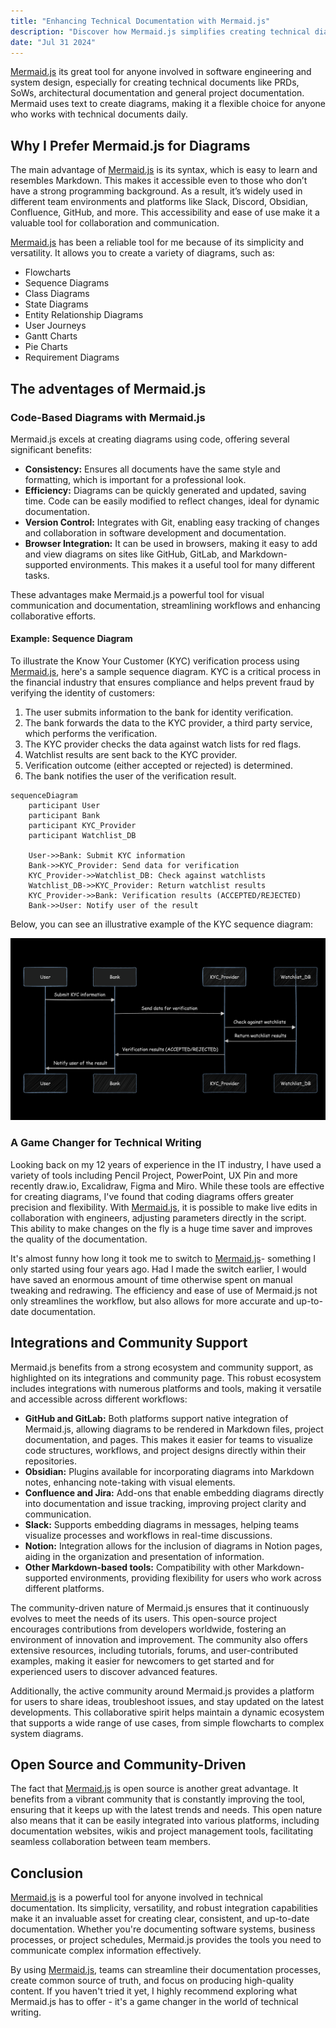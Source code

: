 ```yaml
---
title: "Enhancing Technical Documentation with Mermaid.js"
description: "Discover how Mermaid.js simplifies creating technical diagrams and improves documentation quality."
date: "Jul 31 2024"
---
```


[Mermaid.js](https://mermaid.js.org/intro/) its great tool for anyone involved in software engineering and system design, especially for creating technical documents like PRDs, SoWs, architectural documentation and general project documentation. Mermaid uses text to create diagrams, making it a flexible choice for anyone who works with technical documents daily.

## Why I Prefer Mermaid.js for Diagrams

The main advantage of [Mermaid.js](https://mermaid.js.org/intro/) is its syntax, which is easy to learn and resembles Markdown. This makes it accessible even to those who don’t have a strong programming background. As a result, it’s widely used in different team environments and platforms like Slack, Discord, Obsidian, Confluence, GitHub, and more. This accessibility and ease of use make it a valuable tool for collaboration and communication.

[Mermaid.js](https://mermaid.js.org/intro/) has been a reliable tool for me because of its simplicity and versatility. It allows you to create a variety of diagrams, such as:

- Flowcharts
- Sequence Diagrams
- Class Diagrams
- State Diagrams
- Entity Relationship Diagrams
- User Journeys
- Gantt Charts
- Pie Charts
- Requirement Diagrams

## The adventages of Mermaid.js

### Code-Based Diagrams with Mermaid.js

Mermaid.js excels at creating diagrams using code, offering several significant benefits:

- **Consistency:** Ensures all documents have the same style and formatting, which is important for a professional look.
- **Efficiency:** Diagrams can be quickly generated and updated, saving time. Code can be easily modified to reflect changes, ideal for dynamic documentation.
- **Version Control:** Integrates with Git, enabling easy tracking of changes and collaboration in software development and documentation.
- **Browser Integration:** It can be used in browsers, making it easy to add and view diagrams on sites like GitHub, GitLab, and Markdown-supported environments. This makes it a useful tool for many different tasks.

These advantages make Mermaid.js a powerful tool for visual communication and documentation, streamlining workflows and enhancing collaborative efforts.

#### Example: Sequence Diagram

To illustrate the Know Your Customer (KYC) verification process using [Mermaid.js](https://mermaid.js.org/intro/), here's a sample sequence diagram. KYC is a critical process in the financial industry that ensures compliance and helps prevent fraud by verifying the identity of customers:
1.	The user submits information to the bank for identity verification.
2.	The bank forwards the data to the KYC provider, a third party service, which performs the verification.
3.	The KYC provider checks the data against watch lists for red flags.
4.	Watchlist results are sent back to the KYC provider.
5.	Verification outcome (either accepted or rejected) is determined.
6.	The bank notifies the user of the verification result.

``` mermaid
sequenceDiagram
    participant User
    participant Bank
    participant KYC_Provider
    participant Watchlist_DB

    User->>Bank: Submit KYC information
    Bank->>KYC_Provider: Send data for verification
    KYC_Provider->>Watchlist_DB: Check against watchlists
    Watchlist_DB->>KYC_Provider: Return watchlist results
    KYC_Provider->>Bank: Verification results (ACCEPTED/REJECTED)
    Bank->>User: Notify user of the result
```
Below, you can see an illustrative example of the KYC sequence diagram:

![Diagram Example](public/images/diagram-example.png)

### A Game Changer for Technical Writing

Looking back on my 12 years of experience in the IT industry, I have used a variety of tools including Pencil Project, PowerPoint, UX Pin and more recently draw.io, Excalidraw, Figma and Miro. While these tools are effective for creating diagrams, I've found that coding diagrams offers greater precision and flexibility. With [Mermaid.js](https://mermaid.js.org/intro/), it is possible to make live edits in collaboration with engineers, adjusting parameters directly in the script. This ability to make changes on the fly is a huge time saver and improves the quality of the documentation.

It's almost funny how long it took me to switch to [Mermaid.js](https://mermaid.js.org/intro/)- something I only started using four years ago. Had I made the switch earlier, I would have saved an enormous amount of time otherwise spent on manual tweaking and redrawing. The efficiency and ease of use of Mermaid.js not only streamlines the workflow, but also allows for more accurate and up-to-date documentation.

## Integrations and Community Support

Mermaid.js benefits from a strong ecosystem and community support, as highlighted on its integrations and community page. This robust ecosystem includes integrations with numerous platforms and tools, making it versatile and accessible across different workflows:

- **GitHub and GitLab:** Both platforms support native integration of Mermaid.js, allowing diagrams to be rendered in Markdown files, project documentation, and pages. This makes it easier for teams to visualize code structures, workflows, and project designs directly within their repositories.
- **Obsidian:** Plugins available for incorporating diagrams into Markdown notes, enhancing note-taking with visual elements.
- **Confluence and Jira:** Add-ons that enable embedding diagrams directly into documentation and issue tracking, improving project clarity and communication.
- **Slack:** Supports embedding diagrams in messages, helping teams visualize processes and workflows in real-time discussions.
- **Notion:** Integration allows for the inclusion of diagrams in Notion pages, aiding in the organization and presentation of information.
- **Other Markdown-based tools:** Compatibility with other Markdown-supported environments, providing flexibility for users who work across different platforms.

The community-driven nature of Mermaid.js ensures that it continuously evolves to meet the needs of its users. This open-source project encourages contributions from developers worldwide, fostering an environment of innovation and improvement. The community also offers extensive resources, including tutorials, forums, and user-contributed examples, making it easier for newcomers to get started and for experienced users to discover advanced features.

Additionally, the active community around Mermaid.js provides a platform for users to share ideas, troubleshoot issues, and stay updated on the latest developments. This collaborative spirit helps maintain a dynamic ecosystem that supports a wide range of use cases, from simple flowcharts to complex system diagrams.

## Open Source and Community-Driven

The fact that [Mermaid.js](https://mermaid.js.org/intro/) is open source is another great advantage. It benefits from a vibrant community that is constantly improving the tool, ensuring that it keeps up with the latest trends and needs. This open nature also means that it can be easily integrated into various platforms, including documentation websites, wikis and project management tools, facilitating seamless collaboration between team members.

## Conclusion

[Mermaid.js](https://mermaid.js.org/intro/) is a powerful tool for anyone involved in technical documentation. Its simplicity, versatility, and robust integration capabilities make it an invaluable asset for creating clear, consistent, and up-to-date documentation. Whether you're documenting software systems, business processes, or project schedules, Mermaid.js provides the tools you need to communicate complex information effectively.

By using [Mermaid.js](https://mermaid.js.org/intro/), teams can streamline their documentation processes, create common source of truth, and focus on producing high-quality content. If you haven't tried it yet, I highly recommend exploring what Mermaid.js has to offer - it's a game changer in the world of technical writing.
